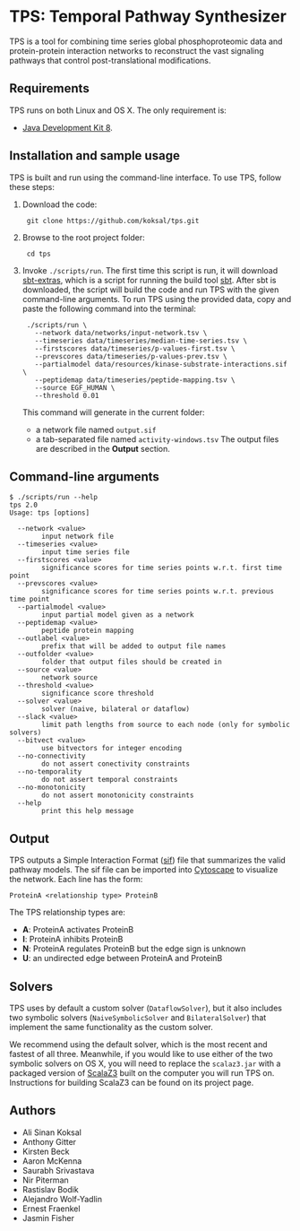   [Cytoscape]: http://www.cytoscape.org/
  [Java Development Kit 8]: http://www.oracle.com/technetwork/java/javase/downloads/jdk8-downloads-2133151.html
  [sbt]: https://github.com/sbt/sbt
  [sbt-extras]: https://github.com/paulp/sbt-extras
  [ScalaZ3]: https://github.com/epfl-lara/ScalaZ3
  [sif]: http://wiki.cytoscape.org/Cytoscape_User_Manual/Network_Formats

# TPS: Temporal Pathway Synthesizer

TPS is a tool for combining time series global phosphoproteomic data and
protein-protein interaction networks to reconstruct the vast signaling pathways
that control post-translational modifications.

## Requirements

TPS runs on both Linux and OS X. The only requirement is:
* [Java Development Kit 8].

## Installation and sample usage

TPS is built and run using the command-line interface. To use TPS, follow these
steps:

1. Download the code:

        git clone https://github.com/koksal/tps.git
2. Browse to the root project folder:

        cd tps
3. Invoke `./scripts/run`. The first time this script is run, it will download
   [sbt-extras], which is a script for running the build tool [sbt]. After sbt
   is downloaded, the script will build the code and run TPS with the given
   command-line arguments. To run TPS using the provided data, copy and paste
   the following command into the terminal:

        ./scripts/run \
          --network data/networks/input-network.tsv \
          --timeseries data/timeseries/median-time-series.tsv \
          --firstscores data/timeseries/p-values-first.tsv \
          --prevscores data/timeseries/p-values-prev.tsv \
          --partialmodel data/resources/kinase-substrate-interactions.sif \
          --peptidemap data/timeseries/peptide-mapping.tsv \
          --source EGF_HUMAN \
          --threshold 0.01
   This command will generate in the current folder:
   - a network file named `output.sif`
   - a tab-separated file named `activity-windows.tsv` 
   The output files are described in the **Output** section.

## Command-line arguments

```
$ ./scripts/run --help
tps 2.0
Usage: tps [options]

  --network <value>
        input network file
  --timeseries <value>
        input time series file
  --firstscores <value>
        significance scores for time series points w.r.t. first time point
  --prevscores <value>
        significance scores for time series points w.r.t. previous time point
  --partialmodel <value>
        input partial model given as a network
  --peptidemap <value>
        peptide protein mapping
  --outlabel <value>
        prefix that will be added to output file names
  --outfolder <value>
        folder that output files should be created in
  --source <value>
        network source
  --threshold <value>
        significance score threshold
  --solver <value>
        solver (naive, bilateral or dataflow)
  --slack <value>
        limit path lengths from source to each node (only for symbolic solvers)
  --bitvect <value>
        use bitvectors for integer encoding
  --no-connectivity
        do not assert conectivity constraints
  --no-temporality
        do not assert temporal constraints
  --no-monotonicity
        do not assert monotonicity constraints
  --help
        print this help message
```

## Output

TPS outputs a Simple Interaction Format ([sif]) file that summarizes the valid
pathway models.  The sif file can be imported into [Cytoscape] to visualize
the network.  Each line has the form:
```
ProteinA <relationship type> ProteinB
```
The TPS relationship types are:
* **A**: ProteinA activates ProteinB
* **I**: ProteinA inhibits ProteinB
* **N**: ProteinA regulates ProteinB but the edge sign is unknown
* **U**: an undirected edge between ProteinA and ProteinB

## Solvers

TPS uses by default a custom solver (`DataflowSolver`), but it also includes
two symbolic solvers (`NaiveSymbolicSolver` and `BilateralSolver`) that
implement the same functionality as the custom solver. 

We recommend using the default solver, which is the most recent and fastest of
all three. Meanwhile, if you would like to use either of the two symbolic
solvers on OS X, you will need to replace the `scalaz3.jar` with a packaged
version of [ScalaZ3] built on the computer you will run TPS on. Instructions
for building ScalaZ3 can be found on its project page.

## Authors

* Ali Sinan Koksal
* Anthony Gitter
* Kirsten Beck
* Aaron McKenna
* Saurabh Srivastava
* Nir Piterman
* Rastislav Bodik
* Alejandro Wolf-Yadlin
* Ernest Fraenkel
* Jasmin Fisher

